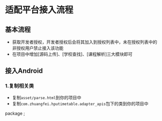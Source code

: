 # 适配平台接入流程

## 基本流程

- 获取开发者授权，开发者授权后会将其加入到授权列表中，未在授权列表中的非授权用户禁止接入该功能
- 在项目中增加[源码上传]、[学校查找]、[课程解析]三大模块即可

## 接入Android

### 1.复制相关类

- 复制`asset/parse.html`到你的项目中
- 复制`com.zhuangfei.hputimetable.adapter_apis`包下的类到你的项目中

package ;